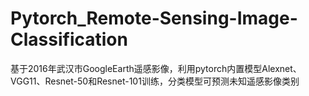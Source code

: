 # Pytorch_Remote-Sensing-Image-Classification
基于2016年武汉市GoogleEarth遥感影像，利用pytorch内置模型Alexnet、VGG11、Resnet-50和Resnet-101训练，分类模型可预测未知遥感影像类别
